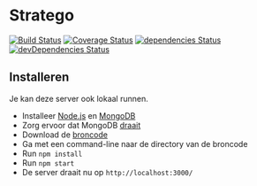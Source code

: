 # Stratego

[![Build Status](https://travis-ci.org/Avans/Stratego.svg?branch=master)](https://travis-ci.org/Avans/Stratego)
[![Coverage Status](https://coveralls.io/repos/github/Avans/Stratego/badge.svg)](https://coveralls.io/github/Avans/Stratego)
[![dependencies Status](https://david-dm.org/avans/stratego/status.svg)](https://david-dm.org/avans/stratego)
[![devDependencies Status](https://david-dm.org/avans/stratego/dev-status.svg)](https://david-dm.org/avans/stratego?type=dev)

## Installeren

Je kan deze server ook lokaal runnen.

* Installeer [Node.js](https://nodejs.org/) en [MongoDB](https://www.mongodb.com/)
* Zorg ervoor dat MongoDB [draait](http://stackoverflow.com/questions/20796714/how-do-i-start-mongo-db-from-windows)
* Download de [broncode](https://github.com/Avans/Stratego/archive/master.zip)
* Ga met een command-line naar de directory van de broncode
* Run `npm install`
* Run `npm start`
* De server draait nu op `http://localhost:3000/`
